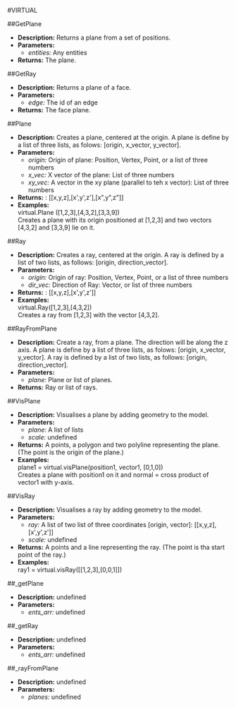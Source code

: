 #VIRTUAL    

##GetPlane  
* **Description:** Returns a plane from a set of positions.  
* **Parameters:**  
  * *entities:* Any entities  
* **Returns:** The plane.  
  
##GetRay  
* **Description:** Returns a plane of a face.  
* **Parameters:**  
  * *edge:* The id of an edge  
* **Returns:** The face plane.  
  
##Plane  
* **Description:** Creates a plane, centered at the origin.
A plane is define by a list of three lists, as folows: [origin, x_vector, y_vector].  
* **Parameters:**  
  * *origin:* Origin of plane: Position, Vertex, Point, or a list of three numbers  
  * *x_vec:* X vector of the plane: List of three numbers  
  * *xy_vec:* A vector in the xy plane (parallel to teh x vector): List of three numbers  
* **Returns:** : [[x,y,z],[x',y',z'],[x",y",z"]]  
* **Examples:**  
virtual.Plane ([1,2,3],[4,3,2],[3,3,9])  
Creates a plane with its origin positioned at [1,2,3] and two vectors [4,3,2] and [3,3,9] lie on it.
  
  
##Ray  
* **Description:** Creates a ray, centered at the origin.
A ray is defined by a list of two lists, as follows: [origin, direction_vector].  
* **Parameters:**  
  * *origin:* Origin of ray: Position, Vertex, Point, or a list of three numbers  
  * *dir_vec:* Direction of Ray: Vector, or list of three numbers  
* **Returns:** : [[x,y,z],[x',y',z']]  
* **Examples:**  
virtual.Ray([1,2,3],[4,3,2])  
Creates a ray from [1,2,3] with the vector [4,3,2].

  
  
##RayFromPlane  
* **Description:** Create a ray, from a plane.
The direction will be along the z axis.
A plane is define by a list of three lists, as folows: [origin, x_vector, y_vector].
A ray is defined by a list of two lists, as follows: [origin, direction_vector].  
* **Parameters:**  
  * *plane:* Plane or list of planes.  
* **Returns:** Ray or list of rays.  
  
##VisPlane  
* **Description:** Visualises a plane by adding geometry to the model.  
* **Parameters:**  
  * *plane:* A list of lists  
  * *scale:* undefined  
* **Returns:** A points, a polygon and two polyline representing the plane. (The point is the origin of the plane.)  
* **Examples:**  
plane1 = virtual.visPlane(position1, vector1, [0,1,0])  
Creates a plane with position1 on it and normal = cross product of vector1 with y-axis.
  
  
##VisRay  
* **Description:** Visualises a ray by adding geometry to the model.  
* **Parameters:**  
  * *ray:* A list of two list of three coordinates [origin, vector]: [[x,y,z],[x',y',z']]  
  * *scale:* undefined  
* **Returns:** A points and a line representing the ray. (The point is tha start point of the ray.)  
* **Examples:**  
ray1 = virtual.visRay([[1,2,3],[0,0,1]])
  
  
##_getPlane  
* **Description:** undefined  
* **Parameters:**  
  * *ents_arr:* undefined  
  
##_getRay  
* **Description:** undefined  
* **Parameters:**  
  * *ents_arr:* undefined  
  
##_rayFromPlane  
* **Description:** undefined  
* **Parameters:**  
  * *planes:* undefined  
  
